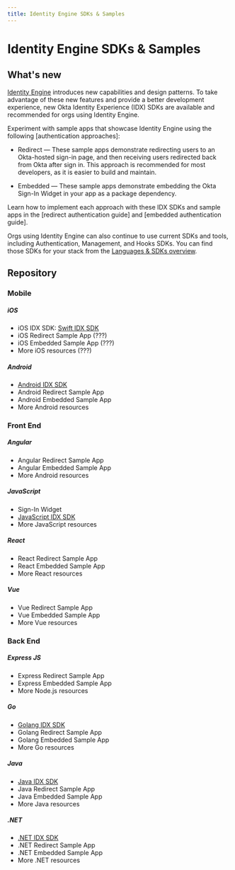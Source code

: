 ```yaml
---
title: Identity Engine SDKs & Samples
---
```


# Identity Engine SDKs & Samples

<ApiLifecycle access="ie" />

## What's new

[Identity Engine](/docs/concepts/ie-intro/) introduces new capabilities and design patterns. To take advantage of these new features and provide a better development experience, new Okta Identity Experience (IDX) SDKs are available and recommended for orgs using Identity Engine.

Experiment with sample apps that showcase Identity Engine using the following [authentication approaches]:
<!-- We also have new sample apps for you to experiment with Identity Engine authentication, for multiple authentication approaches: -->

* Redirect &mdash; These sample apps demonstrate redirecting users to an Okta-hosted sign-in page, and then receiving users redirected back from Okta after sign in. This approach is recommended for most developers, as it is easier to build and maintain.
<!--This approach is much easier to build and maintain, and is recommended for most developers.-->

* Embedded &mdash; These sample apps demonstrate embedding the Okta Sign-In Widget in your app as a package dependency.

Learn how to implement each approach with these IDX SDKs and sample apps in the [redirect authentication guide] and [embedded authentication guide].

Orgs using Identity Engine can also continue to use current SDKs and tools, including  Authentication, Management, and Hooks SDKs. You can find those SDKs for your stack from the [Languages & SDKs overview](/code/).

## Repository

### Mobile

##### iOS

* iOS IDX SDK: [Swift IDX SDK](https://github.com/okta/okta-idx-swift)
* iOS Redirect Sample App (???)
* iOS Embedded Sample App (???)
* More iOS resources (???)

##### Android

* [Android IDX SDK](https://github.com/okta/okta-idx-android)
* Android Redirect Sample App
* Android Embedded Sample App
* More Android resources

### Front End

##### Angular

* Angular Redirect Sample App
* Angular Embedded Sample App
* More Android resources

##### JavaScript

* Sign-In Widget
* [JavaScript IDX SDK](https://github.com/okta/okta-idx-js)
* More JavaScript resources

##### React

* React Redirect Sample App
* React Embedded Sample App
* More React resources

##### Vue

* Vue Redirect Sample App
* Vue Embedded Sample App
* More Vue resources

### Back End

##### Express JS

* Express Redirect Sample App
* Express Embedded Sample App
* More Node.js resources

##### Go

* [Golang IDX SDK](https://github.com/okta/okta-idx-golang)
* Golang Redirect Sample App
* Golang Embedded Sample App
* More Go resources

##### Java

* [Java IDX SDK](https://github.com/okta/okta-idx-java)
* Java Redirect Sample App
* Java Embedded Sample App
* More Java resources

##### .NET

* [.NET IDX SDK](https://github.com/okta/okta-idx-dotnet)
* .NET Redirect Sample App
* .NET Embedded Sample App
* More .NET resources